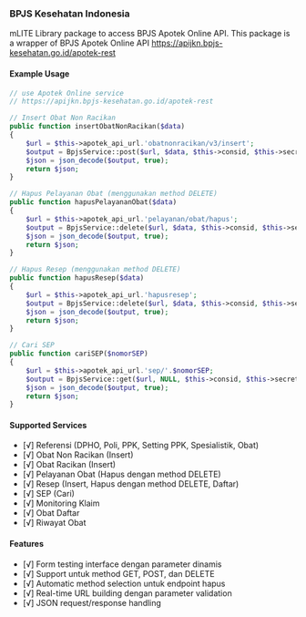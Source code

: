 ### BPJS Kesehatan Indonesia
mLITE Library package to access BPJS Apotek Online API.
This package is a wrapper of BPJS Apotek Online API
https://apijkn.bpjs-kesehatan.go.id/apotek-rest

#### Example Usage
```php
// use Apotek Online service
// https://apijkn.bpjs-kesehatan.go.id/apotek-rest

// Insert Obat Non Racikan
public function insertObatNonRacikan($data)
{
    $url = $this->apotek_api_url.'obatnonracikan/v3/insert';
    $output = BpjsService::post($url, $data, $this->consid, $this->secretkey, $this->user_key);
    $json = json_decode($output, true);
    return $json;
}

// Hapus Pelayanan Obat (menggunakan method DELETE)
public function hapusPelayananObat($data)
{
    $url = $this->apotek_api_url.'pelayanan/obat/hapus';
    $output = BpjsService::delete($url, $data, $this->consid, $this->secretkey, $this->user_key);
    $json = json_decode($output, true);
    return $json;
}

// Hapus Resep (menggunakan method DELETE)
public function hapusResep($data)
{
    $url = $this->apotek_api_url.'hapusresep';
    $output = BpjsService::delete($url, $data, $this->consid, $this->secretkey, $this->user_key);
    $json = json_decode($output, true);
    return $json;
}

// Cari SEP
public function cariSEP($nomorSEP)
{
    $url = $this->apotek_api_url.'sep/'.$nomorSEP;
    $output = BpjsService::get($url, NULL, $this->consid, $this->secretkey, $this->user_key);
    $json = json_decode($output, true);
    return $json;
}
```


#### Supported Services
- [√] Referensi (DPHO, Poli, PPK, Setting PPK, Spesialistik, Obat)
- [√] Obat Non Racikan (Insert)
- [√] Obat Racikan (Insert)
- [√] Pelayanan Obat (Hapus dengan method DELETE)
- [√] Resep (Insert, Hapus dengan method DELETE, Daftar)
- [√] SEP (Cari)
- [√] Monitoring Klaim
- [√] Obat Daftar
- [√] Riwayat Obat

#### Features
- [√] Form testing interface dengan parameter dinamis
- [√] Support untuk method GET, POST, dan DELETE
- [√] Automatic method selection untuk endpoint hapus
- [√] Real-time URL building dengan parameter validation
- [√] JSON request/response handling
